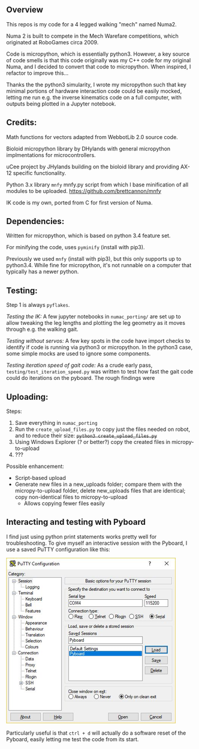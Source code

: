 Overview
--------
This repos is my code for a 4 legged walking "mech" named Numa2.

Numa 2 is built to compete in the Mech Warefare competitions, which originated
at RoboGames circa 2009.

Code is micropython, which is essentially python3. However, a key source of
code smells is that this code originally was my C++ code for my original Numa,
and I decided to convert that code to micropython. When inspired, I refactor
to improve this...

Thanks the the python3 simularity, I wrote my micropython such that key minimal
portions of hardware interaction code could be easily mocked, letting me run e.g.
the inverse kinematics code on a full computer, with outputs being plotted
in a Jupyter notebook.


Credits:
--------

Math functions for vectors adapted from WebbotLib 2.0 source code.

Bioloid micropython library by DHylands with general micropython implmentations for microcontrollers.

uCee project by JHylands building on the bioloid library and providing AX-12 specific functionality.

Python 3.x library `mnfy` mnfy.py script from which I base minification of all modules to be uploaded.
https://github.com/brettcannon/mnfy

IK code is my own, ported from C for first version of Numa.


Dependencies:
-------------
Written for micropython, which is based on python 3.4 feature set.

For minifying the code, uses `pyminify` (install with pip3).

Previously we used `mnfy` (install with pip3), but this only supports up to
python3.4. While fine for micropython, it's not runnable on a computer that
typically has a newer python.

Testing:
--------
Step 1 is always `pyflakes`.

*Testing the IK:* A few jupyter notebooks in `numac_porting/` are set up to
allow tweaking the leg lengths and plotting the leg geometry as it moves through e.g.
the walking gait.

*Testing without servos:* A few key spots in the code have import checks to identify if
code is running via python3 or micropython.  In the python3 case, some simple mocks
are used to ignore some components.

*Testing iteration speed of gait code:* As a crude early pass, `testing/test_iteration_speed.py`
was written to test how fast the gait code could do iterations on the pyboard.
The rough findings were 

Uploading:
----------
Steps:

1. Save everything in `numac_porting`
2. Run the `create_upload_files.py` to copy just the files needed on robot, and to reduce their size:
   ~~`python3 create_upload_files.py`~~
3. Using Windows Explorer (? or better?) copy the created files in micropy-to-upload
4. ???

Possible enhancement:
- Script-based upload
- Generate new files in a new_uploads folder; compare them with the micropy-to-upload folder,
  delete new_uploads files that are identical; copy non-identical files to micropy-to-upload
  - Allows copying fewer files easily

Interacting and testing with Pyboard
-----------
I find just using python print statements works pretty well for troubleshooting.
To give myself an interactive session with the Pyboard, I use a saved PuTTY configuration
like this:

![putty](images/pyboard_putty.jpg "Simple putty configuration")

Particularly useful is that `ctrl + d` will actually do a software reset of the Pyboard,
easily letting me test the code from its start.
